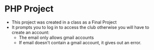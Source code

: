 # PHP Project
- This project was created in a class as a Final Project
-  It prompts you to log in to access the club otherwise you will have to create an account:
    - The email only allows gmail accounts
    - If email doesn't contain a gmail account, it gives out an error.
 
